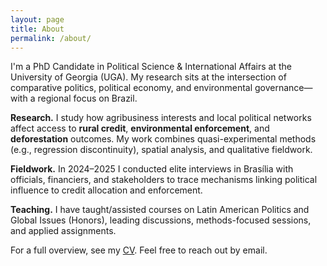 ```yaml
---
layout: page
title: About
permalink: /about/
---
```


I'm a PhD Candidate in Political Science & International Affairs at the University of Georgia (UGA). 
My research sits at the intersection of comparative politics, political economy, and environmental governance—
with a regional focus on Brazil.

**Research.** I study how agribusiness interests and local political networks affect access to **rural credit**, 
**environmental enforcement**, and **deforestation** outcomes. My work combines quasi-experimental methods 
(e.g., regression discontinuity), spatial analysis, and qualitative fieldwork.

**Fieldwork.** In 2024–2025 I conducted elite interviews in Brasília with officials, financiers, and stakeholders to 
trace mechanisms linking political influence to credit allocation and enforcement.

**Teaching.** I have taught/assisted courses on Latin American Politics and Global Issues (Honors), leading discussions, 
methods-focused sessions, and applied assignments.

For a full overview, see my [CV](/assets/cv/cv.pdf). Feel free to reach out by email.